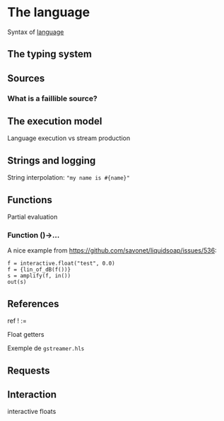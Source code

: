 The language
============

Syntax of [language](https://www.liquidsoap.info/doc-dev/language.html)

The typing system
-----------------

Sources
-------

### What is a faillible source?

The execution model
-------------------

Language execution vs stream production

Strings and logging
-------------------

String interpolation: `"my name is #{name}"`

Functions
---------

Partial evaluation

### Function ()->...

A nice example from https://github.com/savonet/liquidsoap/issues/536:
```
f = interactive.float("test", 0.0)
f = {lin_of_dB(f())}
s = amplify(f, in())
out(s)
```

References
----------

ref ! :=

Float getters

Exemple de `gstreamer.hls`

Requests
--------

Interaction
-----------

interactive floats
